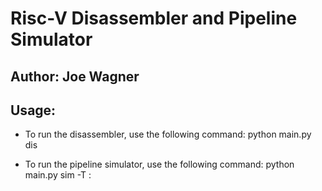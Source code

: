 # Risc-V Disassembler and Pipeline Simulator

## Author: Joe Wagner

## Usage:

- To run the disassembler, use the following command:
  python main.py <inputfilename> <outputfilename> dis

- To run the pipeline simulator, use the following command:
  python main.py <inputfilename> <outputfilename1> <outputfilename2> sim -T <start>:<end>

